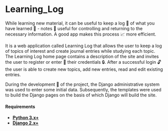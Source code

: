# Learning_Log

While learning new material, it can be useful to keep a log 📓 of what you have learned 🤔 - notes 📝 useful for controlling and returning to the necessary information. A good app makes this process 📈 more efficient.

It is a web application called Learning Log that allows the user to keep a log of topics of interest and create journal entries while studying each topic.  The Learning Log home page contains a description of the site and invites the user to register or enter 🔑 their credentials 🔒. After a successful login 🔓 the user is able to create new topics, add new entries, read and edit existing entries.

During the development 🔧 of the project, the Django administrative system was used to enter some initial data. Subsequently, the templates were used to build the Django pages on the basis of which Django will build the site. 

#### Requirements
- **[Python 3.x+](https://www.python.org/)**
- **[Django 2.x+](https://www.djangoproject.com/)**